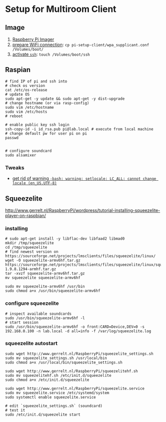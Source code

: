 # Setup for Multiroom Client

## Image

1. [Raspberry Pi Imager](https://www.raspberrypi.org/software/)
1. [prepare WiFi connection](https://www.raspberrypi.org/documentation/configuration/wireless/headless.md): `cp pi-setup-client/wpa_supplicant.conf /Volumes/boot/`
1. [activate `ssh`](https://www.raspberrypi.org/documentation/remote-access/ssh/README.md): `touch /Volumes/boot/ssh`

## Raspian

```
# find IP of pi and ssh into
# check os version
cat /etc/os-release
# update OS
sudo apt-get -y update && sudo apt-get -y dist-upgrade
# change hostname (or via rasp-config)
sudo vim /etc/hostname
sudo vim /etc/hosts
# reboot

# enable public key ssh login
ssh-copy-id -i id_rsa.pub pi@lab.local # execute from local machine
# change default pw for user pi on pi
passwd


# configure soundcard
sudo alsamixer
```

### Tweaks

- [get rid of warning `-bash: warning: setlocale: LC_ALL: cannot change locale (en_US.UTF-8)`](https://raspberrypi.stackexchange.com/a/51563/79233)

## Squeezelite

http://www.gerrelt.nl/RaspberryPi/wordpress/tutorial-installing-squeezelite-player-on-raspbian/

### installing

```
# sudo apt-get install -y libflac-dev libfaad2 libmad0
mkdir /tmp/squeezelite
cd /tmp/squeezelite
# find newest version on https://sourceforge.net/projects/lmsclients/files/squeezelite/linux/
wget -O squeezelite-armv6hf.tar.gz https://sourceforge.net/projects/lmsclients/files/squeezelite/linux/squeezelite-1.9.8.1294-armhf.tar.gz
tar -xvzf squeezelite-armv6hf.tar.gz
mv squeezelite squeezelite-armv6hf

sudo mv squeezelite-armv6hf /usr/bin
sudo chmod a+x /usr/bin/squeezelite-armv6hf
```

### configure squeezelite

```
# inspect available soundcards
sudo /usr/bin/squeezelite-armv6hf -l
# start session
sudo /usr/bin/squeezelite-armv6hf -o front:CARD=Device,DEV=0 -s 192.168.0.100 -n lab.local -d all=info -f /var/log/squeezelite.log
```

### squeezelite autostart

```
sudo wget http://www.gerrelt.nl/RaspberryPi/squeezelite_settings.sh
sudo mv squeezelite_settings.sh /usr/local/bin
sudo chmod a+x /usr/local/bin/squeezelite_settings.sh

sudo wget http://www.gerrelt.nl/RaspberryPi/squeezelitehf.sh
sudo mv squeezelitehf.sh /etc/init.d/squeezelite
sudo chmod a+x /etc/init.d/squeezelite

sudo wget http://www.gerrelt.nl/RaspberryPi/squeezelite.service
sudo mv squeezelite.service /etc/systemd/system
sudo systemctl enable squeezelite.service

# edit `squeezelite_settings.sh` (soundcard)
# test it
sudo /etc/init.d/squeezelite start
```

